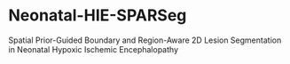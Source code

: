 # Neonatal-HIE-SPARSeg
Spatial Prior-Guided Boundary and Region-Aware 2D Lesion Segmentation in Neonatal Hypoxic Ischemic Encephalopathy

